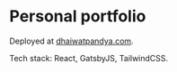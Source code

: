 <h1>Personal portfolio</h1>

Deployed at <a href="https://dhaiwat.com" target="_blank">dhaiwatpandya.com</a>.

Tech stack: React, GatsbyJS, TailwindCSS.
